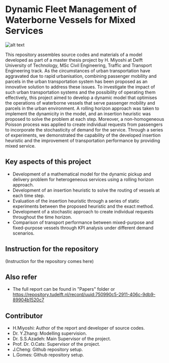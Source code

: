 # Dynamic Fleet Management of Waterborne Vessels for Mixed Services
![alt text](https://img.shields.io/badge/Python-FFD43B?style=for-the-badge&logo=python&logoColor=blue)



This repository assembles source codes and materials of a model developed as part of a master thesis project by H. Miyoshi at Delft University of Technology, MSc Civil Engineering, Traffic and Transport Engineering track. As the circumstances of urban transportation have aggravated due to rapid urbanisation, combining passenger mobility and parcels in the urban transportation system has been proposed as an innovative solution to address these issues. To investigate the impact of such urban transportation systems and the possibility of operating them effectively, this project aimed to develop a dynamic model that optimises the operations of waterborne vessels that serve passenger mobility and parcels in the urban environment. A rolling horizon approach was taken to implement the dynamicity in the model, and an insertion heuristic was proposed to solve the problem at each step. Moreover, a non-homogeneous Poisson process was applied to create individual requests from passengers to incorporate the stochasticity of demand for the service. Through a series of experiments, we demonstrated the capability of the developed insertion heuristic and the improvement of transportation performance by providing mixed service.

## Key aspects of this project
- Development of a mathematical model for the dynamic pickup and delivery problem for heterogeneous services using a rolling horizon approach.
- Development of an insertion heuristic to solve the routing of vessels at each time step.
- Evaluation of the insertion heuristic through a series of static experiments between the proposed heuristic and the exact method.
- Development of a stochastic approach to create individual requests throughout the time horizon.
- Comparison of transport performance between mixed-purpose and fixed-purpose vessels through KPI analysis under different demand scenarios.

## Instruction for the repository
(Instruction for the repository comes here)


## Also refer
- The full report can be found in "Papers" folder or https://repository.tudelft.nl/record/uuid:750990c5-2911-406c-9db9-89904b1520c7 

## Contributor
- H.Miyoshi: Author of the report and developer of source codes.
- Dr. Y.Zhang: Modelling supervision.
- Dr. S.S.Azadeh: Main Supervisor of the project.
- Prof. Dr. O.Cats: Supervisor of the project.
- J.Cheng: Github repository setup.
- L.Gomes: Github repository setup.
